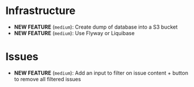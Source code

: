 # Infrastructure
- **NEW FEATURE** (`medium`): Create dump of database into a S3 bucket
- **NEW FEATURE** (`medium`): Use Flyway or Liquibase

# Issues
- **NEW FEATURE** (`medium`): Add an input to filter on issue content + button to remove all filtered issues
 